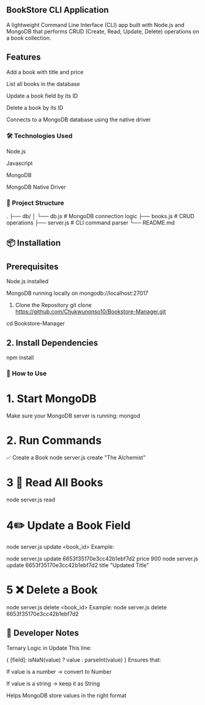 ## BookStore CLI Application
A lightweight Command Line Interface (CLI) app built with Node.js and MongoDB that performs CRUD (Create, Read, Update, Delete) operations on a book collection.

## Features

 Add a book with title and price

 List all books in the database

 Update a book field by its ID

 Delete a book by its ID

 Connects to a MongoDB database using the native driver

### 🛠️ Technologies Used
Node.js

Javascript

MongoDB

MongoDB Native Driver

### 📁 Project Structure
.
├── db/
│   └── db.js          # MongoDB connection logic
├── books.js           # CRUD operations
├── server.js          # CLI command parser
└── README.md

## 📦 Installation

## Prerequisites
Node.js installed

MongoDB running locally on mongodb://localhost:27017

1. Clone the Repository
git clone https://github.com/Chukwunonso10/Bookstore-Manager.git

cd Bookstore-Manager

## 2. Install Dependencies
npm install

### 🧪 How to Use
# 1. Start MongoDB
Make sure your MongoDB server is running:
mongod
# 2. Run Commands
✅ Create a Book
node server.js create "The Alchemist" 

# 3 📖 Read All Books

node server.js read

# 4✏️ Update a Book Field
node server.js update <book_id> <field> <value>
Example:

node server.js update 6653f35170e3cc42b1ebf7d2 price 900
node server.js update 6653f35170e3cc42b1ebf7d2 title "Updated Title"

# 5 ❌ Delete a Book
node server.js delete <book_id>
Example:
node server.js delete 6653f35170e3cc42b1ebf7d2

## 🧠 Developer Notes
Ternary Logic in Update
This line:

{ [field]: isNaN(value) ? value : parseInt(value) }
Ensures that:

If value is a number → convert to Number

If value is a string → keep it as String

Helps MongoDB store values in the right format